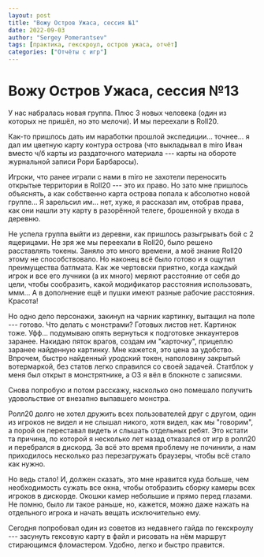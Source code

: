 ```yaml
---
layout: post
title: "Вожу Остров Ужаса, сессия №1"
date: 2022-09-03
author: "Sergey Pomerantsev"
tags: [практика, гекскроул, остров ужаса, отчёт]
categories: ["Отчёты с игр"]
---
```


# Вожу Остров Ужаса, сессия №13

У нас набралась новая группа. Плюс 3 новых человека (один из которых не пришёл, но это мелочи). И мы переехали в Roll20.

Как-то пришлось дать им наработки прошлой экспедиции... точнее... я дал им цветную карту контура острова (что выкладывал в miro Иван вместо ч/б карты из раздаточного материала --- карты на обороте журнальной записи Рори Барбаросы).

Игроки, что ранее играли с нами в miro не захотели переносить открытые территории в Roll20 --- это их право. Но зато мне пришлось объяснять, а как собственно карта острова попала к абсолютно новой группе... Я зарельсил им... нет, хуже, я рассказал им, отобрав права, как они нашли эту карту в разорённой телеге, брошенной у входа в деревню.

Не успела группа выйти из деревни, как пришлось разыгрывать бой с 2 ящерицами. Не зря же мы переехали в Roll20, было решено расставлять токены. Заняло это много времени, а моё знание Roll20 этому не способствовало. Но наконец всё было готово и я ощутил преимущества батлмата. Как же чертовски приятно, когда каждый игрок и все его лучники (а их много) меряют расстояние от себя до цели, чтобы сообразить, какой модификатор расстояния использовать, ммм... А в дополнение ещё и пушки имеют разные рабочие расстояния. Красота!

Но одно дело персонажи, закинул на чарник картинку, вытащил на поле --- готово. Что делать с монстрами? Готовых листов нет. Картинок тоже. Уфф... подумываю опять вернуться к подготовке энкаунтеров заранее. Накидаю пяток врагов, создам им "карточку", прицеплю заранее найденную картинку. Мне кажется, это цена за удобство. Впрочем, быстро найденный уродский токен, наполовину закрытый вотермаркой, без статов легко справился со своей задачей. Статблок у меня был открыт в монстрятнике, а ОЗ я вёл в блокноте с записями.

Снова попробую и потом расскажу, насколько оно помешало получить удовольствие от внезапно выпавшего монстра.

Ролл20 долго не хотел дружить всех пользователей друг с другом, один из игроков не видел и не слышал никого, хотя видел, как мы "говорим", а порой он переставал видеть и слышать отдельных ребят. Это кстати та причина, по которой я несколько лет назад отказался от игр в ролл20 и перебрался в дискорд. За всё это время проблему не починили, а нам приходилось несколько раз перезагружать браузеры, чтобы всё стало как нужно.

Но ведь стало! И, должен сказать, это мне нравится куда больше, чем необходимость сужать все окна, чтобы отобразить сборку камеры всех игроков в дискорде. Окошки камер небольшие и прямо перед глазами. Не помню, было ли такое раньше, но, кажется, можно даже нажать на отдельного игрока и начать вещать исключительно ему.

Сегодня попробовал один из советов из недавнего гайда по гекскроулу --- засунуть гексовую карту в файл и рисовать на нём маршрут стирающимся фломастером. Удобно, легко и быстро правится.
